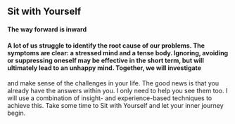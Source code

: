 ## Sit with Yourself
#### **The way forward is inward**

#### A lot of us struggle to identify the root cause of our problems. The symptoms are clear: a stressed mind and a tense body. Ignoring, avoiding or suppressing oneself may be effective in the short term, but will ultimately lead to an unhappy mind. Together, we will investigate  
and make sense of the challenges in your life. The good news is that you already have the answers within you. I only need to help you see them too. I will use a combination of insight- and experience-based techniques to achieve this. Take some time to Sit with Yourself and let your inner journey begin.
